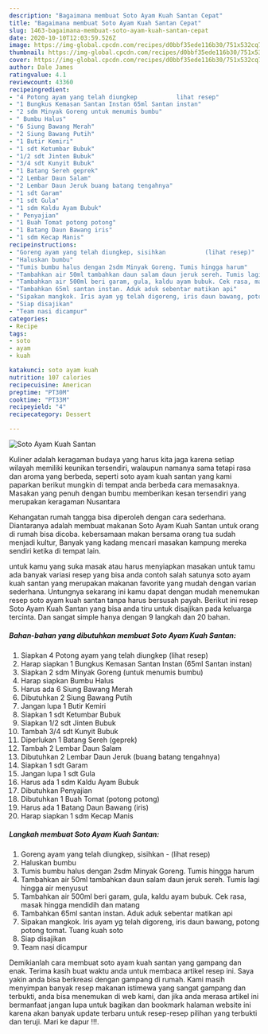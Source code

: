 ```yaml
---
description: "Bagaimana membuat Soto Ayam Kuah Santan Cepat"
title: "Bagaimana membuat Soto Ayam Kuah Santan Cepat"
slug: 1463-bagaimana-membuat-soto-ayam-kuah-santan-cepat
date: 2020-10-10T12:03:59.526Z
image: https://img-global.cpcdn.com/recipes/d0bbf35ede116b30/751x532cq70/soto-ayam-kuah-santan-foto-resep-utama.jpg
thumbnail: https://img-global.cpcdn.com/recipes/d0bbf35ede116b30/751x532cq70/soto-ayam-kuah-santan-foto-resep-utama.jpg
cover: https://img-global.cpcdn.com/recipes/d0bbf35ede116b30/751x532cq70/soto-ayam-kuah-santan-foto-resep-utama.jpg
author: Dale James
ratingvalue: 4.1
reviewcount: 43360
recipeingredient:
- "4 Potong ayam yang telah diungkep           lihat resep"
- "1 Bungkus Kemasan Santan Instan 65ml Santan instan"
- "2 sdm Minyak Goreng untuk menumis bumbu"
- " Bumbu Halus"
- "6 Siung Bawang Merah"
- "2 Siung Bawang Putih"
- "1 Butir Kemiri"
- "1 sdt Ketumbar Bubuk"
- "1/2 sdt Jinten Bubuk"
- "3/4 sdt Kunyit Bubuk"
- "1 Batang Sereh geprek"
- "2 Lembar Daun Salam"
- "2 Lembar Daun Jeruk buang batang tengahnya"
- "1 sdt Garam"
- "1 sdt Gula"
- "1 sdm Kaldu Ayam Bubuk"
- " Penyajian"
- "1 Buah Tomat potong potong"
- "1 Batang Daun Bawang iris"
- "1 sdm Kecap Manis"
recipeinstructions:
- "Goreng ayam yang telah diungkep, sisihkan           (lihat resep)"
- "Haluskan bumbu"
- "Tumis bumbu halus dengan 2sdm Minyak Goreng. Tumis hingga harum"
- "Tambahkan air 50ml tambahkan daun salam daun jeruk sereh. Tumis lagi hingga air menyusut"
- "Tambahkan air 500ml beri garam, gula, kaldu ayam bubuk. Cek rasa, masak hingga mendidih dan matang"
- "Tambahkan 65ml santan instan. Aduk aduk sebentar matikan api"
- "Sipakan mangkok. Iris ayam yg telah digoreng, iris daun bawang, potong potong tomat. Tuang kuah soto"
- "Siap disajikan"
- "Team nasi dicampur"
categories:
- Recipe
tags:
- soto
- ayam
- kuah

katakunci: soto ayam kuah 
nutrition: 107 calories
recipecuisine: American
preptime: "PT30M"
cooktime: "PT33M"
recipeyield: "4"
recipecategory: Dessert

---
```



![Soto Ayam Kuah Santan](https://img-global.cpcdn.com/recipes/d0bbf35ede116b30/751x532cq70/soto-ayam-kuah-santan-foto-resep-utama.jpg)

Kuliner adalah keragaman budaya yang harus kita jaga karena setiap wilayah memiliki keunikan tersendiri, walaupun namanya sama tetapi rasa dan aroma yang berbeda, seperti soto ayam kuah santan yang kami paparkan berikut mungkin di tempat anda berbeda cara memasaknya. Masakan yang penuh dengan bumbu memberikan kesan tersendiri yang merupakan keragaman Nusantara

Kehangatan rumah tangga bisa diperoleh dengan cara sederhana. Diantaranya adalah membuat makanan Soto Ayam Kuah Santan untuk orang di rumah bisa dicoba. kebersamaan makan bersama orang tua sudah menjadi kultur, Banyak yang kadang mencari masakan kampung mereka sendiri ketika di tempat lain.



untuk kamu yang suka masak atau harus menyiapkan masakan untuk tamu ada banyak variasi resep yang bisa anda contoh salah satunya soto ayam kuah santan yang merupakan makanan favorite yang mudah dengan varian sederhana. Untungnya sekarang ini kamu dapat dengan mudah menemukan resep soto ayam kuah santan tanpa harus bersusah payah.
Berikut ini resep Soto Ayam Kuah Santan yang bisa anda tiru untuk disajikan pada keluarga tercinta. Dan sangat simple hanya dengan 9 langkah dan 20 bahan.


<!--inarticleads1-->

##### Bahan-bahan yang dibutuhkan membuat Soto Ayam Kuah Santan:

1. Siapkan 4 Potong ayam yang telah diungkep           (lihat resep)
1. Harap siapkan 1 Bungkus Kemasan Santan Instan (65ml Santan instan)
1. Siapkan 2 sdm Minyak Goreng (untuk menumis bumbu)
1. Harap siapkan  Bumbu Halus
1. Harus ada 6 Siung Bawang Merah
1. Dibutuhkan 2 Siung Bawang Putih
1. Jangan lupa 1 Butir Kemiri
1. Siapkan 1 sdt Ketumbar Bubuk
1. Siapkan 1/2 sdt Jinten Bubuk
1. Tambah 3/4 sdt Kunyit Bubuk
1. Diperlukan 1 Batang Sereh (geprek)
1. Tambah 2 Lembar Daun Salam
1. Dibutuhkan 2 Lembar Daun Jeruk (buang batang tengahnya)
1. Siapkan 1 sdt Garam
1. Jangan lupa 1 sdt Gula
1. Harus ada 1 sdm Kaldu Ayam Bubuk
1. Dibutuhkan  Penyajian
1. Dibutuhkan 1 Buah Tomat (potong potong)
1. Harus ada 1 Batang Daun Bawang (iris)
1. Harap siapkan 1 sdm Kecap Manis




<!--inarticleads2-->

##### Langkah membuat  Soto Ayam Kuah Santan:

1. Goreng ayam yang telah diungkep, sisihkan -           (lihat resep)
1. Haluskan bumbu
1. Tumis bumbu halus dengan 2sdm Minyak Goreng. Tumis hingga harum
1. Tambahkan air 50ml tambahkan daun salam daun jeruk sereh. Tumis lagi hingga air menyusut
1. Tambahkan air 500ml beri garam, gula, kaldu ayam bubuk. Cek rasa, masak hingga mendidih dan matang
1. Tambahkan 65ml santan instan. Aduk aduk sebentar matikan api
1. Sipakan mangkok. Iris ayam yg telah digoreng, iris daun bawang, potong potong tomat. Tuang kuah soto
1. Siap disajikan
1. Team nasi dicampur




Demikianlah cara membuat soto ayam kuah santan yang gampang dan enak. Terima kasih buat waktu anda untuk membaca artikel resep ini. Saya yakin anda bisa berkreasi dengan gampang di rumah. Kami masih menyimpan banyak resep makanan istimewa yang sangat gampang dan terbukti, anda bisa menemukan di web kami, dan jika anda merasa artikel ini bermanfaat jangan lupa untuk bagikan dan bookmark halaman website ini karena akan banyak update terbaru untuk resep-resep pilihan yang terbukti dan teruji. Mari ke dapur !!!. 
